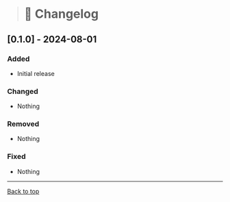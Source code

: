 > # 📑 Changelog

## [0.1.0] - 2024-08-01

### Added

- Initial release

### Changed

- Nothing

### Removed

- Nothing

### Fixed

- Nothing

---
[Back to top](#-changelog)















